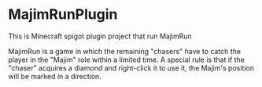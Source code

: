 # MajimRunPlugin
This is Minecraft spigot plugin project that run MajimRun

MajimRun is a game in which the remaining "chasers" have to catch the player in the "Majim" role within a limited time. A special rule is that if the "chaser" acquires a diamond and right-click it to use it, the Majim's position will be marked in a direction.